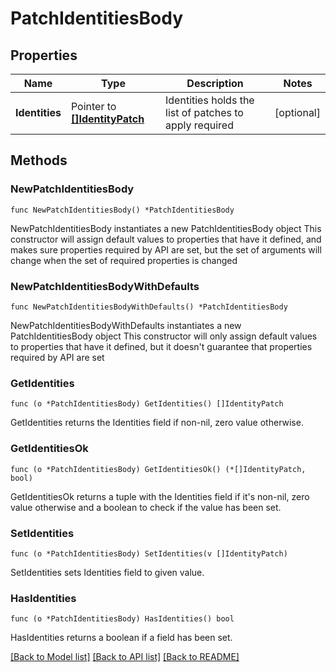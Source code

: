 # PatchIdentitiesBody

## Properties

Name | Type | Description | Notes
------------ | ------------- | ------------- | -------------
**Identities** | Pointer to [**[]IdentityPatch**](IdentityPatch.md) | Identities holds the list of patches to apply  required | [optional] 

## Methods

### NewPatchIdentitiesBody

`func NewPatchIdentitiesBody() *PatchIdentitiesBody`

NewPatchIdentitiesBody instantiates a new PatchIdentitiesBody object
This constructor will assign default values to properties that have it defined,
and makes sure properties required by API are set, but the set of arguments
will change when the set of required properties is changed

### NewPatchIdentitiesBodyWithDefaults

`func NewPatchIdentitiesBodyWithDefaults() *PatchIdentitiesBody`

NewPatchIdentitiesBodyWithDefaults instantiates a new PatchIdentitiesBody object
This constructor will only assign default values to properties that have it defined,
but it doesn't guarantee that properties required by API are set

### GetIdentities

`func (o *PatchIdentitiesBody) GetIdentities() []IdentityPatch`

GetIdentities returns the Identities field if non-nil, zero value otherwise.

### GetIdentitiesOk

`func (o *PatchIdentitiesBody) GetIdentitiesOk() (*[]IdentityPatch, bool)`

GetIdentitiesOk returns a tuple with the Identities field if it's non-nil, zero value otherwise
and a boolean to check if the value has been set.

### SetIdentities

`func (o *PatchIdentitiesBody) SetIdentities(v []IdentityPatch)`

SetIdentities sets Identities field to given value.

### HasIdentities

`func (o *PatchIdentitiesBody) HasIdentities() bool`

HasIdentities returns a boolean if a field has been set.


[[Back to Model list]](../README.md#documentation-for-models) [[Back to API list]](../README.md#documentation-for-api-endpoints) [[Back to README]](../README.md)


